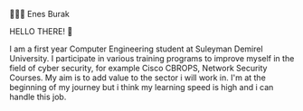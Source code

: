 👨🏻‍💻 Enes Burak

HELLO THERE! 👋

I am a first year Computer Engineering student at Suleyman Demirel University. I participate in various training programs to improve myself in the field of cyber security, for example Cisco CBROPS, Network Security Courses. My aim is to add value to the sector i will work in. I'm at the beginning of my journey but i think my learning speed is high and i can handle this job.
